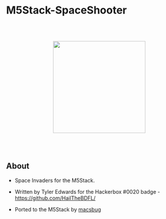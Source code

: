 # M5Stack-SpaceShooter
<br />
<br />

<p align="center">
 <img src="https://github.com/PartsandCircuits/M5Stack-SpaceShooter/blob/master/Screenshot.PNG" width="250">
</p>

<br />
<br />

## About

- Space Invaders for the M5Stack.

- Written by Tyler Edwards for the Hackerbox #0020 badge -  https://github.com/HailTheBDFL/

- Ported to the M5Stack by [macsbug](https://macsbug.wordpress.com/2018/01/12/esp32-spaceshooter-with-m5stack/)

<br />
<br />





